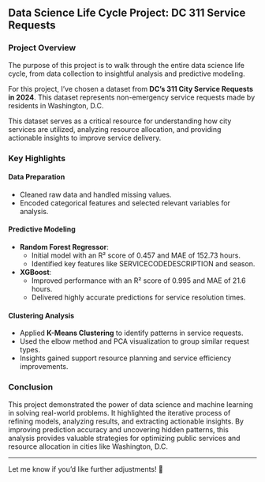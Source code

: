 ## Data Science Life Cycle Project: DC 311 Service Requests

### Project Overview

The purpose of this project is to walk through the entire data science life cycle, from data collection to insightful analysis and predictive modeling. 

For this project, I’ve chosen a dataset from **DC’s 311 City Service Requests in 2024**. This dataset represents non-emergency service requests made by residents in Washington, D.C.

This dataset serves as a critical resource for understanding how city services are utilized, analyzing resource allocation, and providing actionable insights to improve service delivery.

### Key Highlights

#### Data Preparation
- Cleaned raw data and handled missing values.
- Encoded categorical features and selected relevant variables for analysis.

#### Predictive Modeling
- **Random Forest Regressor**:
  - Initial model with an R² score of 0.457 and MAE of 152.73 hours.
  - Identified key features like SERVICECODEDESCRIPTION and season.
- **XGBoost**:
  - Improved performance with an R² score of 0.995 and MAE of 21.6 hours.
  - Delivered highly accurate predictions for service resolution times.

#### Clustering Analysis
- Applied **K-Means Clustering** to identify patterns in service requests.
- Used the elbow method and PCA visualization to group similar request types.
- Insights gained support resource planning and service efficiency improvements.

### Conclusion

This project demonstrated the power of data science and machine learning in solving real-world problems. It highlighted the iterative process of refining models, analyzing results, and extracting actionable insights. By improving prediction accuracy and uncovering hidden patterns, this analysis provides valuable strategies for optimizing public services and resource allocation in cities like Washington, D.C.

---

Let me know if you’d like further adjustments! 🚀
